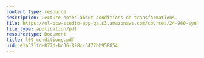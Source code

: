 ```yaml
---
content_type: resource
description: Lecture notes about conditions on transformations.
file: https://ol-ocw-studio-app-qa.s3.amazonaws.com/courses/24-960-syntactic-models-spring-2006/e1a521fd877dbc06898c3477bb958854_l09_conditions.pdf
file_type: application/pdf
resourcetype: Document
title: l09_conditions.pdf
uid: e1a521fd-877d-bc06-898c-3477bb958854
---
```

